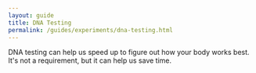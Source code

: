 ```yaml
---
layout: guide
title: DNA Testing
permalink: /guides/experiments/dna-testing.html
---
```


DNA testing can help us speed up to figure out how your body works best.  It's not a requirement, but it can help us save time.